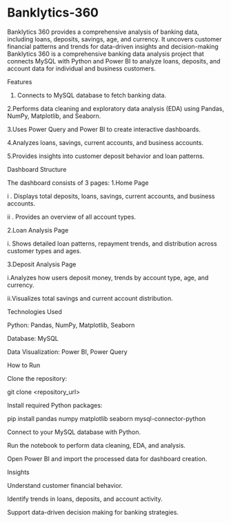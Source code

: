 # Banklytics-360
Banklytics 360 provides a comprehensive analysis of banking data, including loans, deposits, savings, age, and currency. It uncovers customer financial patterns and trends for data-driven insights and decision-making
Banklytics 360 is a comprehensive banking data analysis project that connects MySQL with Python and Power BI to analyze loans, deposits, and account data for individual and business customers.

Features

1. Connects to MySQL database to fetch banking data.

2.Performs data cleaning and exploratory data analysis (EDA) using Pandas, NumPy, Matplotlib, and Seaborn.

3.Uses Power Query and Power BI to create interactive dashboards.

4.Analyzes loans, savings, current accounts, and business accounts.

5.Provides insights into customer deposit behavior and loan patterns.

Dashboard Structure

The dashboard consists of 3 pages:
1.Home Page

i . Displays total deposits, loans, savings, current accounts, and business accounts.

ii . Provides an overview of all account types.

2.Loan Analysis Page

 i. Shows detailed loan patterns, repayment trends, and distribution across customer types and ages.

3.Deposit Analysis Page

i.Analyzes how users deposit money, trends by account type, age, and currency.

ii.Visualizes total savings and current account distribution.

Technologies Used

Python: Pandas, NumPy, Matplotlib, Seaborn

Database: MySQL

Data Visualization: Power BI, Power Query

How to Run

Clone the repository:

git clone <repository_url>


Install required Python packages:

pip install pandas numpy matplotlib seaborn mysql-connector-python


Connect to your MySQL database with Python.

Run the notebook to perform data cleaning, EDA, and analysis.

Open Power BI and import the processed data for dashboard creation.


Insights

Understand customer financial behavior.

Identify trends in loans, deposits, and account activity.

Support data-driven decision making for banking strategies.


